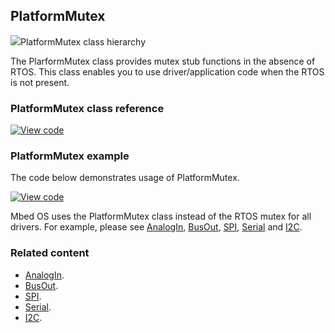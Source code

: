 ## PlatformMutex

<span class="images">![](https://os-doc-builder.test.mbed.com/docs/development/mbed-os-api-doxy/class_platform_mutex.png)<span>PlatformMutex class hierarchy</span></span>

The PlarformMutex class provides mutex stub functions in the absence of RTOS. This class enables you to use driver/application code when the RTOS is not present.

### PlatformMutex class reference

[![View code](https://www.mbed.com/embed/?type=library)](http://os-doc-builder.test.mbed.com/docs/development/mbed-os-api-doxy/class_platform_mutex.html)

### PlatformMutex example

The code below demonstrates usage of PlatformMutex.

[![View code](https://www.mbed.com/embed/?url=https://os.mbed.com/teams/mbed_example/code/mbed-os-example-platform-mutex/)](https://os.mbed.com/teams/mbed_example/code/mbed-os-example-platform-mutex/file/2084d9e90526/main.cpp)

Mbed OS uses the PlatformMutex class instead of the RTOS mutex for all drivers. For example, please see [AnalogIn](analogin.html), [BusOut](busout.html), [SPI](spi.html), [Serial](serial.html) and [I2C](i2c.html).

### Related content

- [AnalogIn](analogin.html).
- [BusOut](busout.html).
- [SPI](spi.html).
- [Serial](serial.html).
- [I2C](i2c.html).
